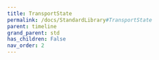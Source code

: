 ```yaml
---
title: TransportState
permalink: /docs/StandardLibrary#TransportState
parent: timeline
grand_parent: std
has_children: False
nav_order: 2
---
```

